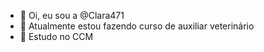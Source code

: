 - 👋 Oi, eu sou a @Clara471
- 🌱 Atualmente estou fazendo curso de auxiliar veterinário 
- 💞️ Estudo no CCM

